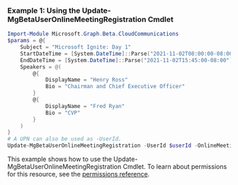 ### Example 1: Using the Update-MgBetaUserOnlineMeetingRegistration Cmdlet
```powershell
Import-Module Microsoft.Graph.Beta.CloudCommunications
$params = @{
	Subject = "Microsoft Ignite: Day 1"
	StartDateTime = [System.DateTime]::Parse("2021-11-02T08:00:00-08:00")
	EndDateTime = [System.DateTime]::Parse("2021-11-02T15:45:00-08:00")
	Speakers = @(
		@{
			DisplayName = "Henry Ross"
			Bio = "Chairman and Chief Executive Officer"
		}
		@{
			DisplayName = "Fred Ryan"
			Bio = "CVP"
		}
	)
}
# A UPN can also be used as -UserId.
Update-MgBetaUserOnlineMeetingRegistration -UserId $userId -OnlineMeetingId $onlineMeetingId -BodyParameter $params
```
This example shows how to use the Update-MgBetaUserOnlineMeetingRegistration Cmdlet.
To learn about permissions for this resource, see the [permissions reference](/graph/permissions-reference).
